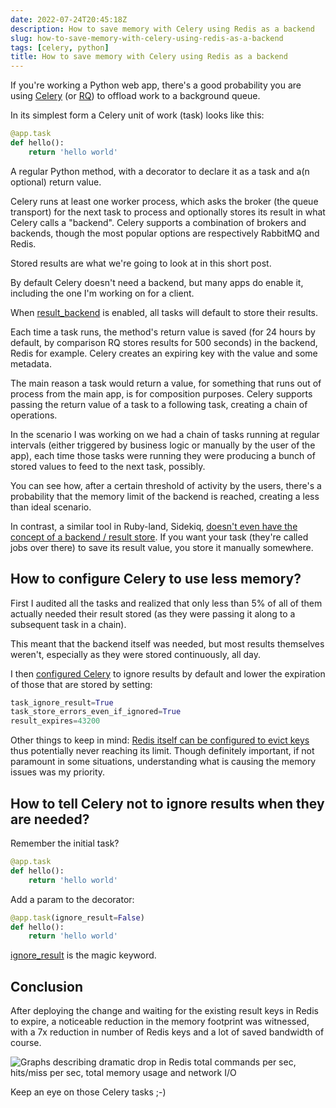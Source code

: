 ```yaml
---
date: 2022-07-24T20:45:18Z
description: How to save memory with Celery using Redis as a backend
slug: how-to-save-memory-with-celery-using-redis-as-a-backend
tags: [celery, python]
title: How to save memory with Celery using Redis as a backend
---
```


If you're working a Python web app, there's a good probability you are using [Celery](https://docs.celeryq.dev/en/stable/) (or [RQ](https://python-rq.org/)) to offload work to a background queue.

In its simplest form a Celery unit of work (task) looks like this:

```python
@app.task
def hello():
    return 'hello world'
```

A regular Python method, with a decorator to declare it as a task and a(n optional) return value.

Celery runs at least one worker process, which asks the broker (the queue transport) for the next task to process and optionally stores its result in what Celery calls a "backend". Celery supports a combination of brokers and backends, though the most popular options are respectively RabbitMQ and Redis.

Stored results are what we're going to look at in this short post.

By default Celery doesn't need a backend, but many apps do enable it, including the one I'm working on for a client.

When [result_backend](https://docs.celeryq.dev/en/stable/userguide/configuration.html#result-backend) is enabled, all tasks will default to store their results.

Each time a task runs, the method's return value is saved (for 24 hours by default, by comparison RQ stores results for 500 seconds) in the backend, Redis for example. Celery creates an expiring key with the value and some metadata.

The main reason a task would return a value, for something that runs out of process from the main app, is for composition purposes. Celery supports passing the return value of a task to a following task, creating a chain of operations.

In the scenario I was working on we had a chain of tasks running at regular intervals (either triggered by business logic or manually by the user of the app), each time those tasks were running they were producing a bunch of stored values to feed to the next task, possibly.

You can see how, after a certain threshold of activity by the users, there's a probability that the memory limit of the backend is reached, creating a less than ideal scenario.

In contrast, a similar tool in Ruby-land, Sidekiq, [doesn't even have the concept of a backend / result store](https://github.com/mperham/sidekiq/issues/3532#issuecomment-311758678=). If you want your task (they're called jobs over there) to save its result value, you store it manually somewhere.

## How to configure Celery to use less memory?

First I audited all the tasks and realized that only less than 5% of all of them actually needed their result stored (as they were passing it along to a subsequent task in a chain).

This meant that the backend itself was needed, but most results themselves weren't, especially as they were stored continuously, all day.

I then [configured Celery](https://docs.celeryq.dev/en/stable/userguide/configuration.html?#task-ignore-result) to ignore results by default and lower the expiration of those that are stored by setting:

```python
task_ignore_result=True
task_store_errors_even_if_ignored=True
result_expires=43200
```

Other things to keep in mind: [Redis itself can be configured to evict keys](https://redis.io/docs/manual/eviction/) thus potentially never reaching its limit. Though definitely important, if not paramount in some situations, understanding what is causing the memory issues was my priority.

## How to tell Celery not to ignore results when they are needed?

Remember the initial task?

```python
@app.task
def hello():
    return 'hello world'
```

Add a param to the decorator:

```python
@app.task(ignore_result=False)
def hello():
    return 'hello world'
```

[ignore_result](https://docs.celeryq.dev/en/stable/userguide/tasks.html#ignore-results-you-don-t-want) is the magic keyword.

## Conclusion

After deploying the change and waiting for the existing result keys in Redis to expire, a noticeable reduction in the memory footprint was witnessed, with a 7x reduction in number of Redis keys and a lot of saved bandwidth of course.

![Graphs describing dramatic drop in Redis total commands per sec, hits/miss per sec, total memory usage and network I/O](https://dev-to-uploads.s3.amazonaws.com/uploads/articles/wnncrznmgqy2z69nzq92.png)

Keep an eye on those Celery tasks ;-)
